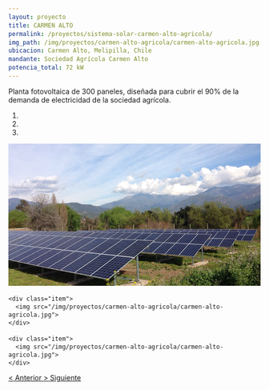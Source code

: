 ```yaml
---
layout: proyecto
title: CARMEN ALTO
permalink: /proyectos/sistema-solar-carmen-alto-agricola/
img_path: /img/proyectos/carmen-alto-agricola/carmen-alto-agricola.jpg
ubicacion: Carmen Alto, Melipilla, Chile
mandante: Sociedad Agrícola Carmen Alto
potencia_total: 72 kW
---
```


Planta fotovoltaica de 300 paneles, diseñada para cubrir el 90% de la demanda de electricidad de la sociedad agrícola.



<div id="myCarousel" class="carousel slide" data-ride="carousel">
  <!-- Indicators -->
  <ol class="carousel-indicators">
    <li data-target="#myCarousel" data-slide-to="0" class="active"></li>
    <li data-target="#myCarousel" data-slide-to="1"></li>
    <li data-target="#myCarousel" data-slide-to="2"></li>
  </ol>

  <!-- Imagenes de Los Proyectos -->
  <div class="carousel-inner">
    <div class="item active">
      <img src="/img/proyectos/carmen-alto-agricola/carmen-alto-agricola.jpg">
    </div>

    <div class="item">
      <img src="/img/proyectos/carmen-alto-agricola/carmen-alto-agricola.jpg">
    </div>

    <div class="item">
      <img src="/img/proyectos/carmen-alto-agricola/carmen-alto-agricola.jpg">
    </div>
  </div>

  <!-- Left and right controls -->
  <a class="left carousel-control" href="#myCarousel" data-slide="prev">
    <span class="glyphicon glyphicon-chevron-left"><</span>
    <span class="sr-only">Anterior</span>
  </a>
  <a class="right carousel-control" href="#myCarousel" data-slide="next">
    <span class="glyphicon glyphicon-chevron-right">></span>
    <span class="sr-only">Siguiente</span>
  </a>
</div>